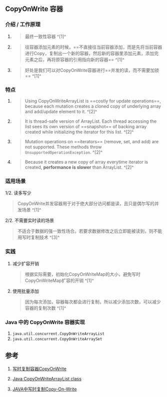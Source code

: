 ﻿## CopyOnWrite 容器



### 介绍 / 工作原理

1. >  最终一致性容器 ^[1]^

2. >  往容器添加元素的时候，==不直接往当前容器添加，而是先将当前容器进行Copy，复制出一个新的容器，然后新的容器里添加元素，添加完元素之后，再将原容器的引用指向新的容器== ^[1]^

3. >  好处是我们可以对CopyOnWrite容器进行==并发的读，而不需要加锁== ^[1]^



### 特点

1. > Using CopyOnWriteArrayList is ==costly for update operations==, because each mutation creates a cloned copy of underlying array and add/update element to it. ^[2]^

2. > It is thread-safe version of ArrayList. Each thread accessing the list sees its own version of ==snapshot== of backing array created while initializing the iterator for this list. ^[2]^

3. > Mutation operations on ==iterators== (remove, set, and add) are not supported. These methods throw `UnsupportedOperationException`. ^[2]^

4. > Because it creates a new copy of array everytime iterator is created, **performance is slower** than ArrayList. ^[2]^





### 适用场景

1/2.  读多写少

>  CopyOnWrite并发容器用于对于绝大部分访问都是读，且只是偶尔写的并发场景 ^[1]^



2/2.  不需要实时读的场景

  > 不适合于数据的强一致性场合。若要求数据修改之后立即能被读到，则不能用写时复制技术 ^[3]^



### 实践

1. 减少扩容开销
   
   > 根据实际需要，初始化CopyOnWriteMap的大小，避免写时CopyOnWriteMap扩容的开销 ^[1]^
   
2. 使用批量添加
   
   >  因为每次添加，容器每次都会进行复制，所以减少添加次数，可以减少容器的复制次数 ^[1]^



### Java 中的 CopyOnWrite 容器实现

1. ```java.util.concurrent.CopyOnWriteArrayList```
2. ```java.util.concurrent.CopyOnWriteArraySet```





## 参考

1. [写时复制容器CopyOnWrite](https://www.yuque.com/zjj1994/javabasic/kczd0d)

2. [Java CopyOnWriteArrayList class](https://howtodoinjava.com/java/collections/java-copyonwritearraylist/)

3. [JAVA中写时复制Copy-On-Write](https://www.yuque.com/fcant/java/tzctxv)

